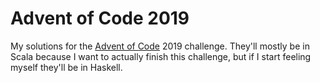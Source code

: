 # Advent of Code 2019

My solutions for the [Advent of Code](https://adventofcode.com/) 2019 challenge.  They'll mostly be in Scala because I want to actually finish this challenge, but if I start feeling myself they'll be in Haskell.